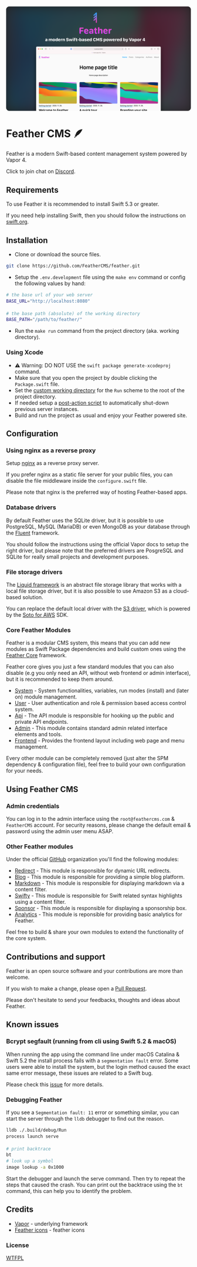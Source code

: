 ![Feather CMS](https://github.com/FeatherCMS/feather/blob/main/Assets/GitHub-Lead.png?raw=true)

# Feather CMS 🪶

Feather is a modern Swift-based content management system powered by Vapor 4.

Click to join chat on [Discord](https://discord.gg/wMSkxCUXAD).


## Requirements 

To use Feather it is recommended to install Swift 5.3 or greater. 

If you need help installing Swift, then you should follow the instructions on [swift.org](https://swift.org/download/#releases). 


## Installation

- Clone or download the source files.

```bash
git clone https://github.com/FeatherCMS/feather.git
```

- Setup the `.env.development` file using the `make env` command or config the following values by hand:

```bash
# the base url of your web server
BASE_URL="http://localhost:8080"

# the base path (absolute) of the working directory
BASE_PATH="/path/to/feather/" 
```

- Run the `make run` command from the project directory (aka. working directory).


### Using Xcode

- ⚠️ Warning: DO NOT USE the `swift package generate-xcodeproj` command.  
- Make sure that you open the project by double clicking the `Package.swift` file.
- Set the [custom working directory](https://theswiftdev.com/beginners-guide-to-server-side-swift-using-vapor-4/) for the `Run` scheme to the root of the project directory.
- If needed setup a [post-action script](https://theswiftdev.com/10-short-advices-that-will-make-you-a-better-vapor-developer-right-away/) to automatically shut-down previous server instances.
- Build and run the project as usual and enjoy your Feather powered site.


## Configuration

### Using nginx as a reverse proxy

Setup [nginx](https://docs.vapor.codes/4.0/deploy/nginx/) as a reverse proxy server.

If you prefer nginx as a static file server for your public files, you can disable the file middleware inside the `configure.swift` file.

Please note that nginx is the preferred way of hosting Feather-based apps.


### Database drivers

By default Feather uses the SQLite driver, but it is possible to use PostgreSQL, MySQL (MariaDB) or even MongoDB as your database through the [Fluent](https://docs.vapor.codes/4.0/fluent/overview/) framework.

You should follow the instructions using the official Vapor docs to setup the right driver, but please note that the preferred drivers are PosgreSQL and SQLite for really small projects and development purposes. 


### File storage drivers

The [Liquid framework](https://github.com/binarybirds/liquid/) is an abstract file storage library that works with a local file storage driver, but it is also possible to use Amazon S3 as a cloud-based solution.

You can replace the default local driver with the [S3 driver](https://github.com/BinaryBirds/liquid-aws-s3-driver), which is powered by the [Soto for AWS](https://github.com/soto-project/soto) SDK.


### Core Feather Modules

Feather is a modular CMS system, this means that you can add new modules as Swift Package dependencies and build custom ones using the [Feather Core](https://github.com/FeatherCMS/feather-core) framework. 

Feather core gives you just a few standard modules that you can also disable (e.g you only need an API, without web frontend or admin interface), but it is recommended to keep them around.

- [System](https://github.com/FeatherCMS/system-module) - System functionalities, variables, run modes (install) and (later on) module management.
- [User](https://github.com/FeatherCMS/user-module) - User authentication and role & permission based access control system.
- [Api](https://github.com/FeatherCMS/api-module) - The API module is responsible for hooking up the public and private API endpoints.
- [Admin](https://github.com/FeatherCMS/admin-module) - This module contains standard admin related interface elements and tools.
- [Frontend](https://github.com/FeatherCMS/frontend-module) - Provides the frontend layout including web page and menu management.

Every other module can be completely removed (just alter the SPM dependency & configuration file), feel free to build your own configuration for your needs. 


## Using Feather CMS

### Admin credentials

You can log in to the admin interface using the `root@feathercms.com` & `FeatherCMS` account. 
For security reasons, please change the default email & password using the admin user menu ASAP.


### Other Feather modules

Under the official [GitHub](https://github.com/FeatherCMS/) organization you'll find the following modules: 

- [Redirect](https://github.com/FeatherCMS/redirect-module/) - This module is responsible for dynamic URL redirects.
- [Blog](https://github.com/FeatherCMS/blog-module/) - This module is responsible for providing a simple blog platform.
- [Markdown](https://github.com/FeatherCMS/markdown-module/) - This module is responsible for displaying markdown via a content filter.
- [Swifty](https://github.com/FeatherCMS/swifty-module/) - This module is responsible for Swift related syntax highlights using a content filter.
- [Sponsor](https://github.com/FeatherCMS/sponsor-module/) - This module is responsible for displaying a sponsorship box.
- [Analytics](https://github.com/FeatherCMS/analytics-module/) -  This module is reponsible for providing basic analytics for Feather.

Feel free to build & share your own modules to extend the functionality of the core system.

## Contributions and support

Feather is an open source software and your contributions are more than welcome.

If you wish to make a change, please open a [Pull Request](https://github.com/FeatherCMS/feather/pulls).

Please don't hesitate to send your feedbacks, thoughts and ideas about Feather.


## Known issues

### Bcrypt segfault (running from cli using Swift 5.2 & macOS)

When running the app using the command line under macOS Catalina & Swift 5.2 the install process fails with a `segmentation fault` error.
Some users were able to install the system, but the login method caused the exact same error message, these issues are related to a Swift bug.

Please check this [issue](https://bugs.swift.org/browse/SR-12424) for more details. 


### Debugging Feather

If you see a `Segmentation fault: 11` error or something similar, you can start the server through the `lldb` debugger to find out the reason. 

```bash
lldb ./.build/debug/Run
process launch serve

# print backtrace
bt
# look up a symbol
image lookup -a 0x1000 
```

Start the debugger and launch the serve command. Then try to repeat the steps that caused the crash.
You can print out the backtrace using the `bt` command, this can help you to identify the problem.


## Credits

- [Vapor](https://vapor.codes) - underlying framework
- [Feather icons](https://feathericons.com) - feather icons


### License

[WTFPL](LICENSE)


